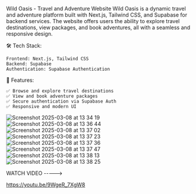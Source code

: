 Wild Oasis - Travel and Adventure Website 
Wild Oasis is a dynamic travel and adventure platform built with Next.js, Tailwind CSS, and Supabase for backend services. The website offers users the ability to explore travel destinations, view packages, and book adventures, all with a seamless and responsive design.

🛠 Tech Stack:

    Frontend: Next.js, Tailwind CSS
    Backend: Supabase 
    Authentication: Supabase Authentication
    
🚀 Features:

    ✅ Browse and explore travel destinations
    ✅ View and book adventure packages
    ✅ Secure authentication via Supabase Auth
    ✅ Responsive and modern UI
    


![Screenshot 2025-03-08 at 13 34 19](https://github.com/user-attachments/assets/63e1b775-5d10-4014-a113-a84a2d5f9da7)
![Screenshot 2025-03-08 at 13 36 44](https://github.com/user-attachments/assets/760f2d73-bb83-42c8-af3e-ce7f2ab3e006)
![Screenshot 2025-03-08 at 13 37 02](https://github.com/user-attachments/assets/ad94e38c-154f-4bd9-a5b3-fcf6dde37840)
![Screenshot 2025-03-08 at 13 37 23](https://github.com/user-attachments/assets/3d2999d2-7e75-45ca-ad09-98d9930c31da)
![Screenshot 2025-03-08 at 13 37 36](https://github.com/user-attachments/assets/02b39399-aa8f-43af-aed9-d7e659353aa1)
![Screenshot 2025-03-08 at 13 37 47](https://github.com/user-attachments/assets/d2d804ba-8b7e-44a1-ad24-92ef53c6c638)
![Screenshot 2025-03-08 at 13 38 13](https://github.com/user-attachments/assets/271035ed-2e0d-4768-970f-70f293a168f5)
![Screenshot 2025-03-08 at 13 38 25](https://github.com/user-attachments/assets/c6c624ef-d0ca-4970-88c7-dcf7cf4897f5)


WATCH VIDEO ----->

https://youtu.be/9WgeR_7XgW8
